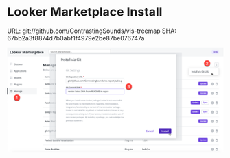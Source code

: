 # Looker Marketplace Install

URL: git://github.com/ContrastingSounds/vis-treemap
SHA: 67bb2a3f8874d7b0abf1f4979e2be87be076747a

![Install](docs/install.png)
